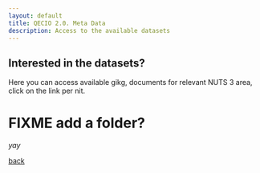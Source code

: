 ```yaml
---
layout: default
title: QECIO 2.0. Meta Data
description: Access to the available datasets
---
```


## Interested in the datasets? 
Here you can access available gikg, documents for relevant NUTS 3 area, click on the link per nit. 
# FIXME add a folder?

_yay_

[back](./)
